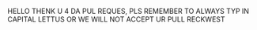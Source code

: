 HELLO THENK U 4 DA PUL REQUES, PLS REMEMBER TO ALWAYS TYP IN CAPITAL LETTUS OR WE WILL NOT ACCEPT UR PULL RECKWEST
